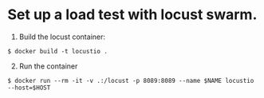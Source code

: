 # Set up a load test with locust swarm.
1. Build the locust container:

`$ docker build -t locustio .`

2. Run the container

`$ docker run --rm -it -v .:/locust -p 8089:8089 --name $NAME locustio --host=$HOST`
